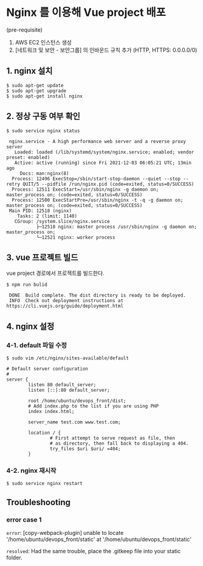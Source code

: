 # Nginx 를 이용해 Vue project 배포

(pre-requisite)

1. AWS EC2 인스턴스 생성
2. [네트워크 및 보안 - 보안그룹] 의 인바운드 규칙 추가 (HTTP, HTTPS: 0.0.0.0/0)

## 1. nginx 설치

```
$ sudo apt-get update
$ sudo apt-get upgrade
$ sudo apt-get install nginx
```

## 2. 정상 구동 여부 확인

```
$ sudo service nginx status

 nginx.service - A high performance web server and a reverse proxy server
   Loaded: loaded (/lib/systemd/system/nginx.service; enabled; vendor preset: enabled)
   Active: active (running) since Fri 2021-12-03 06:05:21 UTC; 13min ago
     Docs: man:nginx(8)
  Process: 12496 ExecStop=/sbin/start-stop-daemon --quiet --stop --retry QUIT/5 --pidfile /run/nginx.pid (code=exited, status=0/SUCCESS)
  Process: 12511 ExecStart=/usr/sbin/nginx -g daemon on; master_process on; (code=exited, status=0/SUCCESS)
  Process: 12500 ExecStartPre=/usr/sbin/nginx -t -q -g daemon on; master_process on; (code=exited, status=0/SUCCESS)
 Main PID: 12518 (nginx)
    Tasks: 2 (limit: 1140)
   CGroup: /system.slice/nginx.service
           ├─12518 nginx: master process /usr/sbin/nginx -g daemon on; master_process on;
           └─12521 nginx: worker process
```

## 3. vue 프로젝트 빌드

vue project 경로에서 프로젝트를 빌드한다.

```
$ npm run bulid
```

```
 DONE  Build complete. The dist directory is ready to be deployed.
 INFO  Check out deployment instructions at https://cli.vuejs.org/guide/deployment.html
```

## 4. nginx 설정

### 4-1. default 파일 수정

```
$ sudo vim /etc/nginx/sites-available/default
```

```
# Default server configuration
#
server {
        listen 80 default_server;
        listen [::]:80 default_server;

        root /home/ubuntu/devops_front/dist;
        # Add index.php to the list if you are using PHP
        index index.html;

        server_name test.com www.test.com;

        location / {
                # First attempt to serve request as file, then
                # as directory, then fall back to displaying a 404.
                try_files $uri $uri/ =404;
        }

```

### 4-2. nginx 재시작

```
$ sudo service nginx restart
```

## Troubleshooting

### error case 1

`error`: [copy-webpack-plugin] unable to locate '/home/ubuntu/devops_front/static' at '/home/ubuntu/devops_front/static'

`resolved`: Had the same trouble, place the .gitkeep file into your static folder.
